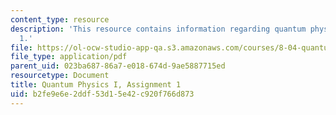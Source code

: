 ```yaml
---
content_type: resource
description: 'This resource contains information regarding quantum physics: Assignment
  1.'
file: https://ol-ocw-studio-app-qa.s3.amazonaws.com/courses/8-04-quantum-physics-i-spring-2016/b2fe9e6e2ddf53d15e42c920f766d873_MIT8_04S16_ps1_2016.pdf
file_type: application/pdf
parent_uid: 023ba687-86a7-e018-674d-9ae5887715ed
resourcetype: Document
title: Quantum Physics I, Assignment 1
uid: b2fe9e6e-2ddf-53d1-5e42-c920f766d873
---
```

